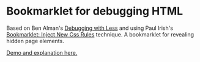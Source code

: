 # Bookmarklet for debugging HTML

Based on Ben Alman's [Debugging with Less](https://github.com/cowboy/benalman.com-idea/commit/d99edd33a5000875776393e28afa412496260850) and using Paul Irish's [Bookmarklet: Inject New Css Rules](http://paulirish.com/2008/bookmarklet-inject-new-css-rules/) technique. A bookmarklet for revealing hidden page elements.
 
[Demo and explanation here.](http://thewebshop.github.com/bookmarklet-debughtml/)